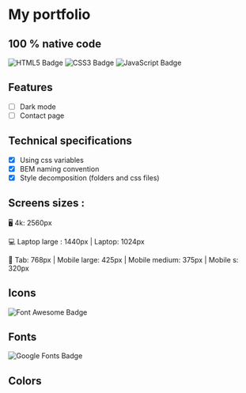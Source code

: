 # My portfolio

## 100 % native code
![HTML5 Badge](https://img.shields.io/badge/HTML5-E34F26?logo=html5&logoColor=fff&style=flat) 
![CSS3 Badge](https://img.shields.io/badge/CSS3-1572B6?logo=css3&logoColor=fff&style=flat)
![JavaScript Badge](https://img.shields.io/badge/JavaScript-F7DF1E?logo=javascript&logoColor=000&style=flat)

## Features
- [ ] Dark mode
- [ ] Contact page

## Technical specifications
- [x] Using css variables
- [x] BEM naming convention
- [x] Style decomposition (folders and css files)

## Screens sizes :

🖥 4k: 2560px

💻 Laptop large : 1440px | Laptop: 1024px

📱 Tab: 768px | Mobile large: 425px | Mobile medium: 375px | Mobile s: 320px

## Icons
![Font Awesome Badge](https://img.shields.io/badge/Font%20Awesome-528DD7?logo=fontawesome&logoColor=fff&style=flat)

## Fonts 
![Google Fonts Badge](https://img.shields.io/badge/Google%20Fonts-4285F4?logo=googlefonts&logoColor=fff&style=flat)

## Colors 



